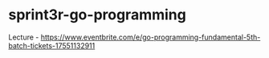 # sprint3r-go-programming
Lecture - https://www.eventbrite.com/e/go-programming-fundamental-5th-batch-tickets-17551132911
